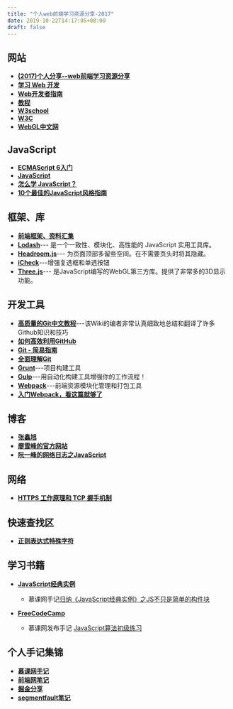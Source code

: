```yaml
---
title: "个人web前端学习资源分享-2017"
date: 2019-10-22T14:17:05+08:00
draft: false
---
```


## 网站
* **[(2017)个人分享--web前端学习资源分享](https://juejin.im/post/5a0c1956f265da430a501f51)**
* **[学习 Web 开发](https://developer.mozilla.org/zh-CN/docs/Learn)**
* **[Web开发者指南](https://developer.mozilla.org/zh-CN/docs/Web/Guide)**
* **[教程](https://developer.mozilla.org/zh-CN/docs/Web/Tutorials)**
* **[W3school](http://www.w3school.com.cn/)**
* **[W3C](https://www.w3.org/)**
* **[WebGL中文网](http://www.hewebgl.com/)**

## JavaScript
* **[ECMAScript 6入门](http://es6.ruanyifeng.com/#docs/intro)**
* **[JavaScript](https://developer.mozilla.org/zh-CN/docs/Web/JavaScript)**
* **[怎么学 JavaScript？](http://mp.weixin.qq.com/s?__biz=MzAxODE2MjM1MA==&mid=2651552568&idx=1&sn=2c85a858b0a28d1c256354312f535f13&chksm=8025acf9b75225efea70a70b3d753bd53ec596f2d90371d960d5643e8c5946cea79f355c7513&mpshare=1&scene=23&srcid=0906yyeOcwhCqvE1DrkomSbR#rd)**
* **[10个最佳的JavaScript风格指南](http://www.jianshu.com/p/72e318848de8)**

## 框架、库
* **[前端框架、资料汇集](http://www.bootcss.com/)**
* **[Lodash](https://www.lodashjs.com/)**--- 是一个一致性、模块化、高性能的 JavaScript 实用工具库。
* **[Headroom.js](http://www.bootcss.com/p/headroom.js/)**--- 为页面顶部多留些空间。在不需要页头时将其隐藏。
* **[iCheck](http://www.bootcss.com/p/icheck/)**---增强复选框和单选按钮
* **[Three.js](http://www.hewebgl.com/article/articledir/1)**--- 是JavaScript编写的WebGL第三方库。提供了非常多的3D显示功能。

## 开发工具
* **[高质量的Git中文教程](https://github.com/geeeeeeeeek/git-recipes)**---该Wiki的编者非常认真细致地总结和翻译了许多Github知识和技巧
* **[如何高效利用GitHub](http://www.yangzhiping.com/tech/github.html)**
* **[Git - 简易指南](http://www.bootcss.com/p/git-guide/)**
* **[全面理解Git](https://zhuanlan.zhihu.com/p/24081900)**
* **[Grunt](https://gruntjs.com/)**---项目构建工具
* **[Gulp](http://www.gulpjs.com.cn/)**---用自动化构建工具增强你的工作流程！
* **[Webpack](https://webpack.bootcss.com/)**---前端资源模块化管理和打包工具
* **[入门Webpack，看这篇就够了](http://www.jianshu.com/p/42e11515c10f)**

## 博客
* **[张鑫旭](http://www.zhangxinxu.com/)**
* **[廖雪峰的官方网站](https://www.liaoxuefeng.com/)**
* **[阮一峰的网络日志之JavaScript](http://www.ruanyifeng.com/blog/javascript/)**
## 网络
* **[HTTPS 工作原理和 TCP 握手机制](http://blog.jobbole.com/105633/)**

## 快速查找区

* **[正则表达式特殊字符](https://github.com/yangtao2o/learninglog/wiki/JavaScript经典实例#regexp)**

## 学习书籍

* **[JavaScript经典实例](https://github.com/yangtao2o/learninglog/wiki/JavaScript经典实例)** 
    * 慕课网手记[归纳《JavaScript经典实例》之JS不只是简单的构件块](http://www.imooc.com/article/20555)
    
* **[FreeCodeCamp](https://freecodecamp.cn/map-aside#nested-collapseBasicAlgorithmScripting)**
    * 慕课网发布手记 [JavaScript算法初级练习](http://www.imooc.com/article/20814)
## 个人手记集锦

* **[慕课网手记](http://www.imooc.com/u/3120512/articles)**
* **[前端网笔记](https://www.qdfuns.com/u/32286/works)**
* **[掘金分享](https://juejin.im/user/58b67dd58fd9c50061238e38/shares)**
* **[segmentfault笔记](https://segmentfault.com/u/taoboy/notes)**

